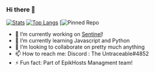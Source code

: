 ### Hi there 👋

[![Stats](https://github-readme-stats.vercel.app/api?username=TheUntraceable&show_icons=true&theme=discord_old_blurple)](https://github.com/TheUntraceable)
[![Top Langs](https://github-readme-stats.vercel.app/api/top-langs/?username=TheUntraceable&theme=discord_old_blurple)](https://github.com/TheUntraceable)
[![Pinned Repo](https://github-readme-stats.vercel.app/api/pin/?username=TheUntraceable&repo=https;//github.com/TheUntraceable/https://github.com/TheUntraceable/HelperBot&theme=discord_old_blurple)

- 🔭 I’m currently working on [Sentinel](https://github.com/TheUntraceable/Sentinel)!
- 🌱 I’m currently learning Javascript and Python
- 👯 I’m looking to collaborate on pretty much anything
- 📫 How to reach me: Discord : The Untraceable#4852
- ⚡ Fun fact: Part of EpikHosts Managment team!

